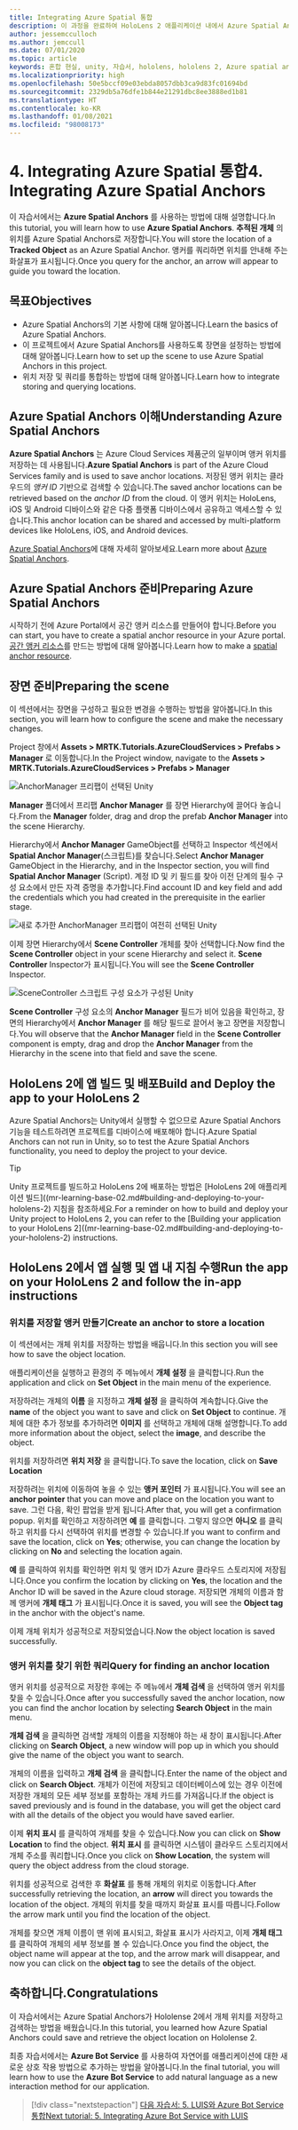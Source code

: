 ```yaml
---
title: Integrating Azure Spatial 통합
description: 이 과정을 완료하여 HoloLens 2 애플리케이션 내에서 Azure Spatial Anchors를 구현하는 방법을 알아봅니다.
author: jessemcculloch
ms.author: jemccull
ms.date: 07/01/2020
ms.topic: article
keywords: 혼합 현실, unity, 자습서, hololens, hololens 2, Azure spatial anchors, azure cloud services, azure custom vision, Windows 10
ms.localizationpriority: high
ms.openlocfilehash: 50e5bccf09e03ebda8057dbb3ca9d83fc01694bd
ms.sourcegitcommit: 2329db5a76dfe1b844e21291dbc8ee3888ed1b81
ms.translationtype: HT
ms.contentlocale: ko-KR
ms.lasthandoff: 01/08/2021
ms.locfileid: "98008173"
---
```

# <a name="4-integrating-azure-spatial-anchors"></a><span data-ttu-id="d2f01-104">4. Integrating Azure Spatial 통합</span><span class="sxs-lookup"><span data-stu-id="d2f01-104">4. Integrating Azure Spatial Anchors</span></span>

<span data-ttu-id="d2f01-105">이 자습서에서는 **Azure Spatial Anchors** 를 사용하는 방법에 대해 설명합니다.</span><span class="sxs-lookup"><span data-stu-id="d2f01-105">In this tutorial, you will learn how to use **Azure Spatial Anchors**.</span></span> <span data-ttu-id="d2f01-106">**추적된 개체** 의 위치를 Azure Spatial Anchors로 저장합니다.</span><span class="sxs-lookup"><span data-stu-id="d2f01-106">You will store the location of a **Tracked Object** as an Azure Spatial Anchor.</span></span> <span data-ttu-id="d2f01-107">앵커를 쿼리하면 위치를 안내해 주는 화살표가 표시됩니다.</span><span class="sxs-lookup"><span data-stu-id="d2f01-107">Once you query for the anchor, an arrow will appear to guide you toward the location.</span></span>

## <a name="objectives"></a><span data-ttu-id="d2f01-108">목표</span><span class="sxs-lookup"><span data-stu-id="d2f01-108">Objectives</span></span>

* <span data-ttu-id="d2f01-109">Azure Spatial Anchors의 기본 사항에 대해 알아봅니다.</span><span class="sxs-lookup"><span data-stu-id="d2f01-109">Learn the basics of Azure Spatial Anchors.</span></span>
* <span data-ttu-id="d2f01-110">이 프로젝트에서 Azure Spatial Anchors를 사용하도록 장면을 설정하는 방법에 대해 알아봅니다.</span><span class="sxs-lookup"><span data-stu-id="d2f01-110">Learn how to set up the scene to use Azure Spatial Anchors in this project.</span></span>
* <span data-ttu-id="d2f01-111">위치 저장 및 쿼리를 통합하는 방법에 대해 알아봅니다.</span><span class="sxs-lookup"><span data-stu-id="d2f01-111">Learn how to integrate storing and querying locations.</span></span>

## <a name="understanding-azure-spatial-anchors"></a><span data-ttu-id="d2f01-112">Azure Spatial Anchors 이해</span><span class="sxs-lookup"><span data-stu-id="d2f01-112">Understanding Azure Spatial Anchors</span></span>

 <span data-ttu-id="d2f01-113">**Azure Spatial Anchors** 는 Azure Cloud Services 제품군의 일부이며 앵커 위치를 저장하는 데 사용됩니다.</span><span class="sxs-lookup"><span data-stu-id="d2f01-113">**Azure Spatial Anchors** is part of the Azure Cloud Services family and is used to save anchor locations.</span></span> <span data-ttu-id="d2f01-114">저장된 앵커 위치는 클라우드의 *앵커 ID* 기반으로 검색할 수 있습니다.</span><span class="sxs-lookup"><span data-stu-id="d2f01-114">The saved anchor locations can be retrieved based on the *anchor ID* from the cloud.</span></span> <span data-ttu-id="d2f01-115">이 앵커 위치는 HoloLens, iOS 및 Android 디바이스와 같은 다중 플랫폼 디바이스에서 공유하고 액세스할 수 있습니다.</span><span class="sxs-lookup"><span data-stu-id="d2f01-115">This anchor location can be shared and accessed by multi-platform devices like HoloLens, iOS, and Android devices.</span></span>

<span data-ttu-id="d2f01-116">[Azure Spatial Anchors](https://docs.microsoft.com/azure/spatial-anchors/overview)에 대해 자세히 알아보세요.</span><span class="sxs-lookup"><span data-stu-id="d2f01-116">Learn more about [Azure Spatial Anchors](https://docs.microsoft.com/azure/spatial-anchors/overview).</span></span>

## <a name="preparing-azure-spatial-anchors"></a><span data-ttu-id="d2f01-117">Azure Spatial Anchors 준비</span><span class="sxs-lookup"><span data-stu-id="d2f01-117">Preparing Azure Spatial Anchors</span></span>

<span data-ttu-id="d2f01-118">시작하기 전에 Azure Portal에서 공간 앵커 리소스를 만들어야 합니다.</span><span class="sxs-lookup"><span data-stu-id="d2f01-118">Before you can start, you have to create a spatial anchor resource in your Azure portal.</span></span>
<span data-ttu-id="d2f01-119">[공간 앵커 리소스](https://docs.microsoft.com/azure/spatial-anchors/quickstarts/get-started-hololens#create-a-spatial-anchors-resource)를 만드는 방법에 대해 알아봅니다.</span><span class="sxs-lookup"><span data-stu-id="d2f01-119">Learn how to make a [spatial anchor resource](https://docs.microsoft.com/azure/spatial-anchors/quickstarts/get-started-hololens#create-a-spatial-anchors-resource).</span></span>

## <a name="preparing-the-scene"></a><span data-ttu-id="d2f01-120">장면 준비</span><span class="sxs-lookup"><span data-stu-id="d2f01-120">Preparing the scene</span></span>

<span data-ttu-id="d2f01-121">이 섹션에서는 장면을 구성하고 필요한 변경을 수행하는 방법을 알아봅니다.</span><span class="sxs-lookup"><span data-stu-id="d2f01-121">In this section, you will learn how to configure the scene and make the necessary changes.</span></span>

<span data-ttu-id="d2f01-122">Project 창에서 **Assets > MRTK.Tutorials.AzureCloudServices > Prefabs > Manager** 로 이동합니다.</span><span class="sxs-lookup"><span data-stu-id="d2f01-122">In the Project window, navigate to the **Assets > MRTK.Tutorials.AzureCloudServices > Prefabs > Manager**</span></span>

![AnchorManager 프리팹이 선택된 Unity](images/mr-learning-azure/tutorial4-section1-step1-1.png)

<span data-ttu-id="d2f01-124">**Manager** 폴더에서 프리팹 **Anchor Manager** 를 장면 Hierarchy에 끌어다 놓습니다.</span><span class="sxs-lookup"><span data-stu-id="d2f01-124">From the **Manager** folder, drag and drop the prefab **Anchor Manager** into the scene Hierarchy.</span></span>

<span data-ttu-id="d2f01-125">Hierarchy에서 **Anchor Manager** GameObject를 선택하고 Inspector 섹션에서 **Spatial Anchor Manager**(스크립트)를 찾습니다.</span><span class="sxs-lookup"><span data-stu-id="d2f01-125">Select **Anchor Manager** GameObject in the Hierarchy, and in the Inspector section, you will find **Spatial Anchor Manager** (Script).</span></span> <span data-ttu-id="d2f01-126">계정 ID 및 키 필드를 찾아 이전 단계의 필수 구성 요소에서 만든 자격 증명을 추가합니다.</span><span class="sxs-lookup"><span data-stu-id="d2f01-126">Find account ID and key field and add the credentials which you had created in the prerequisite in the earlier stage.</span></span>

![새로 추가한 AnchorManager 프리팹이 여전히 선택된 Unity](images/mr-learning-azure/tutorial4-section1-step2-1.png)

<span data-ttu-id="d2f01-128">이제 장면 Hierarchy에서 **Scene Controller** 개체를 찾아 선택합니다.</span><span class="sxs-lookup"><span data-stu-id="d2f01-128">Now find the **Scene Controller** object in your scene Hierarchy and select it.</span></span> <span data-ttu-id="d2f01-129">**Scene Controller** Inspector가 표시됩니다.</span><span class="sxs-lookup"><span data-stu-id="d2f01-129">You will see the **Scene Controller** Inspector.</span></span>

![SceneController 스크립트 구성 요소가 구성된 Unity](images/mr-learning-azure/tutorial4-section1-step3-1.png)

<span data-ttu-id="d2f01-131">**Scene Controller** 구성 요소의 **Anchor Manager** 필드가 비어 있음을 확인하고, 장면의 Hierarchy에서 **Anchor Manager** 를 해당 필드로 끌어서 놓고 장면을 저장합니다.</span><span class="sxs-lookup"><span data-stu-id="d2f01-131">You will observe that the **Anchor Manager** field in the **Scene Controller** component is empty, drag and drop the **Anchor Manager** from the Hierarchy in the scene into that field and save the scene.</span></span>

## <a name="build-and-deploy-the-app-to-your-hololens-2"></a><span data-ttu-id="d2f01-132">HoloLens 2에 앱 빌드 및 배포</span><span class="sxs-lookup"><span data-stu-id="d2f01-132">Build and Deploy the app to your HoloLens 2</span></span>

<span data-ttu-id="d2f01-133">Azure Spatial Anchors는 Unity에서 실행할 수 없으므로 Azure Spatial Anchors 기능을 테스트하려면 프로젝트를 디바이스에 배포해야 합니다.</span><span class="sxs-lookup"><span data-stu-id="d2f01-133">Azure Spatial Anchors can not run in Unity, so to test the Azure Spatial Anchors functionality, you need to deploy the project to your device.</span></span>

> [!TIP]
> <span data-ttu-id="d2f01-134">Unity 프로젝트를 빌드하고 HoloLens 2에 배포하는 방법은 [HoloLens 2에 애플리케이션 빌드]((mr-learning-base-02.md#building-and-deploying-to-your-hololens-2) 지침을 참조하세요.</span><span class="sxs-lookup"><span data-stu-id="d2f01-134">For a reminder on how to build and deploy your Unity project to HoloLens 2, you can refer to the [Building your application to your HoloLens 2]((mr-learning-base-02.md#building-and-deploying-to-your-hololens-2) instructions.</span></span>

## <a name="run-the-app-on-your-hololens-2-and-follow-the-in-app-instructions"></a><span data-ttu-id="d2f01-135">HoloLens 2에서 앱 실행 및 앱 내 지침 수행</span><span class="sxs-lookup"><span data-stu-id="d2f01-135">Run the app on your HoloLens 2 and follow the in-app instructions</span></span>

### <a name="create-an-anchor-to-store-a-location"></a><span data-ttu-id="d2f01-136">위치를 저장할 앵커 만들기</span><span class="sxs-lookup"><span data-stu-id="d2f01-136">Create an anchor to store a location</span></span>

<span data-ttu-id="d2f01-137">이 섹션에서는 개체 위치를 저장하는 방법을 배웁니다.</span><span class="sxs-lookup"><span data-stu-id="d2f01-137">In this section you will see how to save the object location.</span></span>

<span data-ttu-id="d2f01-138">애플리케이션을 실행하고 환경의 주 메뉴에서 **개체 설정** 을 클릭합니다.</span><span class="sxs-lookup"><span data-stu-id="d2f01-138">Run the application and click on **Set Object** in the main menu of the experience.</span></span>

<span data-ttu-id="d2f01-139">저장하려는 개체의 **이름** 을 지정하고 **개체 설정** 을 클릭하여 계속합니다.</span><span class="sxs-lookup"><span data-stu-id="d2f01-139">Give the **name** of the object you want to save and click on **Set Object** to continue.</span></span> <span data-ttu-id="d2f01-140">개체에 대한 추가 정보를 추가하려면 **이미지** 를 선택하고 개체에 대해 설명합니다.</span><span class="sxs-lookup"><span data-stu-id="d2f01-140">To add more information about the object, select the **image**, and describe the object.</span></span>

<span data-ttu-id="d2f01-141">위치를 저장하려면 **위치 저장** 을 클릭합니다.</span><span class="sxs-lookup"><span data-stu-id="d2f01-141">To save the location, click on **Save Location**</span></span>

<span data-ttu-id="d2f01-142">저장하려는 위치에 이동하여 놓을 수 있는 **앵커 포인터** 가 표시됩니다.</span><span class="sxs-lookup"><span data-stu-id="d2f01-142">You will see an **anchor pointer** that you can move and place on the location you want to save.</span></span> <span data-ttu-id="d2f01-143">그런 다음, 확인 팝업을 받게 됩니다.</span><span class="sxs-lookup"><span data-stu-id="d2f01-143">After that, you will get a confirmation popup.</span></span> <span data-ttu-id="d2f01-144">위치를 확인하고 저장하려면 **예** 를 클릭합니다. 그렇지 않으면 **아니오** 를 클릭하고 위치를 다시 선택하여 위치를 변경할 수 있습니다.</span><span class="sxs-lookup"><span data-stu-id="d2f01-144">If you want to confirm and save the location, click on **Yes**; otherwise, you can change the location by clicking on **No** and selecting the location again.</span></span>

<span data-ttu-id="d2f01-145">**예** 를 클릭하여 위치를 확인하면 위치 및 앵커 ID가 Azure 클라우드 스토리지에 저장됩니다.</span><span class="sxs-lookup"><span data-stu-id="d2f01-145">Once you confirm the location by clicking on **Yes**, the location and the Anchor ID will be saved in the Azure cloud storage.</span></span> <span data-ttu-id="d2f01-146">저장되면 개체의 이름과 함께 앵커에 **개체 태그** 가 표시됩니다.</span><span class="sxs-lookup"><span data-stu-id="d2f01-146">Once it is saved, you will see the **Object tag**  in the anchor with the object's name.</span></span>

<span data-ttu-id="d2f01-147">이제 개체 위치가 성공적으로 저장되었습니다.</span><span class="sxs-lookup"><span data-stu-id="d2f01-147">Now the object location is saved successfully.</span></span>

### <a name="query-for-finding-an-anchor-location"></a><span data-ttu-id="d2f01-148">앵커 위치를 찾기 위한 쿼리</span><span class="sxs-lookup"><span data-stu-id="d2f01-148">Query for finding an anchor location</span></span>

<span data-ttu-id="d2f01-149">앵커 위치를 성공적으로 저장한 후에는 주 메뉴에서 **개체 검색** 을 선택하여 앵커 위치를 찾을 수 있습니다.</span><span class="sxs-lookup"><span data-stu-id="d2f01-149">Once after you successfully saved the anchor location, now you can find the anchor location by selecting **Search Object** in the main menu.</span></span>

<span data-ttu-id="d2f01-150">**개체 검색** 을 클릭하면 검색할 개체의 이름을 지정해야 하는 새 창이 표시됩니다.</span><span class="sxs-lookup"><span data-stu-id="d2f01-150">After clicking on **Search Object**, a new window will pop up in which you should give the name of the object you want to search.</span></span>

<span data-ttu-id="d2f01-151">개체의 이름을 입력하고 **개체 검색** 을 클릭합니다.</span><span class="sxs-lookup"><span data-stu-id="d2f01-151">Enter the name of the object and click on **Search Object**.</span></span> <span data-ttu-id="d2f01-152">개체가 이전에 저장되고 데이터베이스에 있는 경우 이전에 저장한 개체의 모든 세부 정보를 포함하는 개체 카드를 가져옵니다.</span><span class="sxs-lookup"><span data-stu-id="d2f01-152">If the object is saved previously and is found in the database, you will get the object card with all the details of the object you would have saved earlier.</span></span>

<span data-ttu-id="d2f01-153">이제 **위치 표시** 를 클릭하여 개체를 찾을 수 있습니다.</span><span class="sxs-lookup"><span data-stu-id="d2f01-153">Now you can click on **Show Location** to find the object.</span></span> <span data-ttu-id="d2f01-154">**위치 표시** 를 클릭하면 시스템이 클라우드 스토리지에서 개체 주소를 쿼리합니다.</span><span class="sxs-lookup"><span data-stu-id="d2f01-154">Once you click on **Show Location**, the system will query the object address from the cloud storage.</span></span>

<span data-ttu-id="d2f01-155">위치를 성공적으로 검색한 후 **화살표** 를 통해 개체의 위치로 이동합니다.</span><span class="sxs-lookup"><span data-stu-id="d2f01-155">After successfully retrieving the location, an **arrow** will direct you towards the location of the object.</span></span> <span data-ttu-id="d2f01-156">개체의 위치를 찾을 때까지 화살표 표시를 따릅니다.</span><span class="sxs-lookup"><span data-stu-id="d2f01-156">Follow the arrow mark until you find the location of the object.</span></span>

<span data-ttu-id="d2f01-157">개체를 찾으면 개체 이름이 맨 위에 표시되고, 화살표 표시가 사라지고, 이제 **개체 태그** 를 클릭하여 개체의 세부 정보를 볼 수 있습니다.</span><span class="sxs-lookup"><span data-stu-id="d2f01-157">Once you find the object, the object name will appear at the top, and the arrow mark will disappear, and now you can click on the **object tag** to see the details of the object.</span></span>

## <a name="congratulations"></a><span data-ttu-id="d2f01-158">축하합니다.</span><span class="sxs-lookup"><span data-stu-id="d2f01-158">Congratulations</span></span>

<span data-ttu-id="d2f01-159">이 자습서에서는 Azure Spatial Anchors가 Hololense 2에서 개체 위치를 저장하고 검색하는 방법을 배웠습니다.</span><span class="sxs-lookup"><span data-stu-id="d2f01-159">In this tutorial, you learned how Azure Spatial Anchors could save and retrieve the object location on Hololense 2.</span></span>

<span data-ttu-id="d2f01-160">최종 자습서에서는 **Azure Bot Service** 를 사용하여 자연어를 애플리케이션에 대한 새로운 상호 작용 방법으로 추가하는 방법을 알아봅니다.</span><span class="sxs-lookup"><span data-stu-id="d2f01-160">In the final tutorial, you will learn how to use the **Azure Bot Service** to add natural language as a new interaction method for our application.</span></span>

> [!div class="nextstepaction"]
> [<span data-ttu-id="d2f01-161">다음 자습서: 5. LUIS와 Azure Bot Service 통합</span><span class="sxs-lookup"><span data-stu-id="d2f01-161">Next tutorial: 5. Integrating Azure Bot Service with LUIS</span></span>](mr-learning-azure-05.md)

